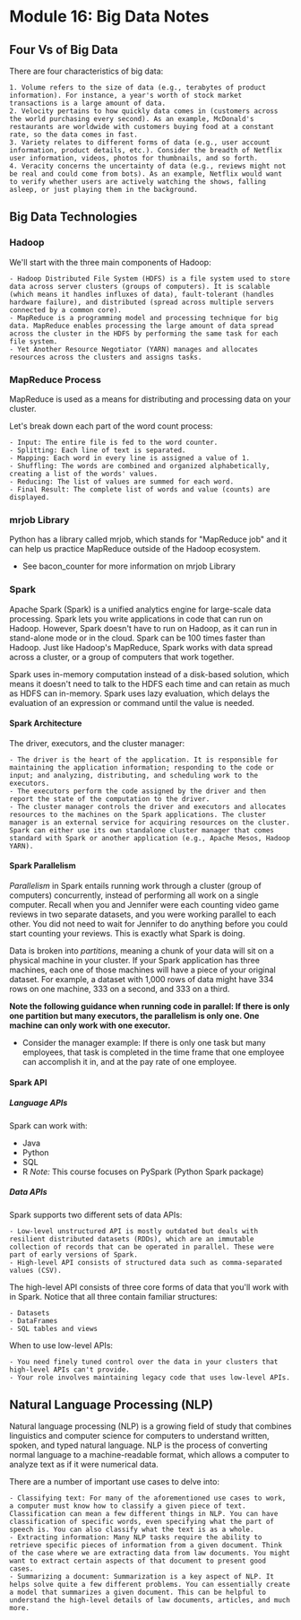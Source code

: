 # Module 16: Big Data Notes

## Four Vs of Big Data

There are four characteristics of big data:

    1. Volume refers to the size of data (e.g., terabytes of product information). For instance, a year's worth of stock market transactions is a large amount of data.
    2. Velocity pertains to how quickly data comes in (customers across the world purchasing every second). As an example, McDonald's restaurants are worldwide with customers buying food at a constant rate, so the data comes in fast.
    3. Variety relates to different forms of data (e.g., user account information, product details, etc.). Consider the breadth of Netflix user information, videos, photos for thumbnails, and so forth.
    4. Veracity concerns the uncertainty of data (e.g., reviews might not be real and could come from bots). As an example, Netflix would want to verify whether users are actively watching the shows, falling asleep, or just playing them in the background.

## Big Data Technologies 
### Hadoop 
We'll start with the three main components of Hadoop:

    - Hadoop Distributed File System (HDFS) is a file system used to store data across server clusters (groups of computers). It is scalable (which means it handles influxes of data), fault-tolerant (handles hardware failure), and distributed (spread across multiple servers connected by a common core).
    - MapReduce is a programming model and processing technique for big data. MapReduce enables processing the large amount of data spread across the cluster in the HDFS by performing the same task for each file system.
    - Yet Another Resource Negotiator (YARN) manages and allocates resources across the clusters and assigns tasks.

### MapReduce Process
MapReduce is used as a means for distributing and processing data on your cluster. 

Let's break down each part of the word count process:

    - Input: The entire file is fed to the word counter.
    - Splitting: Each line of text is separated.
    - Mapping: Each word in every line is assigned a value of 1.
    - Shuffling: The words are combined and organized alphabetically, creating a list of the words' values.
    - Reducing: The list of values are summed for each word.
    - Final Result: The complete list of words and value (counts) are displayed.

### mrjob Library 
Python has a library called mrjob, which stands for "MapReduce job" and it can help us practice MapReduce outside of the Hadoop ecosystem.

- See bacon_counter for more information on mrjob Library 

### Spark 
Apache Spark (Spark) is a unified analytics engine for large-scale data processing. Spark lets you write applications in code that can run on Hadoop. However, Spark doesn't have to run on Hadoop, as it can run in stand-alone mode or in the cloud. Spark can be 100 times faster than Hadoop. Just like Hadoop's MapReduce, Spark works with data spread across a cluster, or a group of computers that work together.

Spark uses in-memory computation instead of a disk-based solution, which means it doesn't need to talk to the HDFS each time and can retain as much as HDFS can in-memory. Spark uses lazy evaluation, which delays the evaluation of an expression or command until the value is needed.

#### Spark Architecture 
The driver, executors, and the cluster manager:

    - The driver is the heart of the application. It is responsible for maintaining the application information; responding to the code or input; and analyzing, distributing, and scheduling work to the executors.
    - The executors perform the code assigned by the driver and then report the state of the computation to the driver.
    - The cluster manager controls the driver and executors and allocates resources to the machines on the Spark applications. The cluster manager is an external service for acquiring resources on the cluster. Spark can either use its own standalone cluster manager that comes standard with Spark or another application (e.g., Apache Mesos, Hadoop YARN).

#### Spark Parallelism 
*Parallelism* in Spark entails running work through a cluster (group of computers) concurrently, instead of performing all work on a single computer. Recall when you and Jennifer were each counting video game reviews in two separate datasets, and you were working parallel to each other. You did not need to wait for Jennifer to do anything before you could start counting your reviews. This is exactly what Spark is doing.

Data is broken into *partitions*, meaning a chunk of your data will sit on a physical machine in your cluster. If your Spark application has three machines, each one of those machines will have a piece of your original dataset. For example, a dataset with 1,000 rows of data might have 334 rows on one machine, 333 on a second, and 333 on a third.

**Note the following guidance when running code in parallel: If there is only one partition but many executors, the parallelism is only one. One machine can only work with one executor.**

- Consider the manager example: If there is only one task but many employees, that task is completed in the time frame that one employee can accomplish it in, and at the pay rate of one employee.

#### Spark API 
##### Language APIs 
Spark can work with: 
- Java
- Python 
- SQL 
- R
*Note:* This course focuses on PySpark (Python Spark package)

##### Data APIs 
Spark supports two different sets of data APIs:

    - Low-level unstructured API is mostly outdated but deals with resilient distributed datasets (RDDs), which are an immutable collection of records that can be operated in parallel. These were part of early versions of Spark.
    - High-level API consists of structured data such as comma-separated values (CSV).

The high-level API consists of three core forms of data that you'll work with in Spark. Notice that all three contain familiar structures:

    - Datasets
    - DataFrames
    - SQL tables and views

When to use low-level APIs: 

    - You need finely tuned control over the data in your clusters that high-level APIs can't provide.
    - Your role involves maintaining legacy code that uses low-level APIs.

## Natural Language Processing (NLP) 
Natural language processing (NLP) is a growing field of study that combines linguistics and computer science for computers to understand written, spoken, and typed natural language. NLP is the process of converting normal language to a machine-readable format, which allows a computer to analyze text as if it were numerical data.

There are a number of important use cases to delve into:

    - Classifying text: For many of the aforementioned use cases to work, a computer must know how to classify a given piece of text. Classification can mean a few different things in NLP. You can have classification of specific words, even specifying what the part of speech is. You can also classify what the text is as a whole.
    - Extracting information: Many NLP tasks require the ability to retrieve specific pieces of information from a given document. Think of the case where we are extracting data from law documents. You might want to extract certain aspects of that document to present good cases.
    - Summarizing a document: Summarization is a key aspect of NLP. It helps solve quite a few different problems. You can essentially create a model that summarizes a given document. This can be helpful to understand the high-level details of law documents, articles, and much more.


